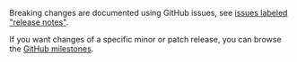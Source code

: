Breaking changes are documented using GitHub issues, see [issues labeled "release notes"](https://github.com/hapijs/eslint-config-hapi/issues?q=is%3Aissue+label%3A%22release+notes%22).

If you want changes of a specific minor or patch release, you can browse the [GitHub milestones](https://github.com/hapijs/eslint-config-hapi/milestones?state=closed&direction=asc&sort=due_date).
